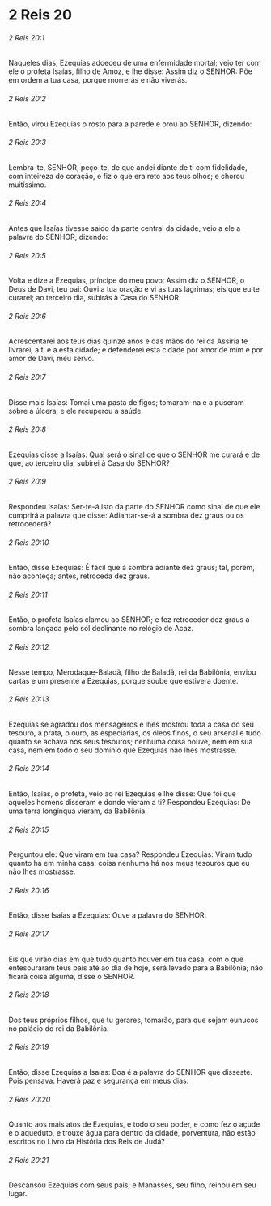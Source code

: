 # 2 Reis 20

###### 2 Reis 20:1

Naqueles dias, Ezequias adoeceu de uma enfermidade mortal; veio ter com ele o profeta Isaías, filho de Amoz, e lhe disse: Assim diz o SENHOR: Põe em ordem a tua casa, porque morrerás e não viverás.

###### 2 Reis 20:2

Então, virou Ezequias o rosto para a parede e orou ao SENHOR, dizendo:

###### 2 Reis 20:3

Lembra-te, SENHOR, peço-te, de que andei diante de ti com fidelidade, com inteireza de coração, e fiz o que era reto aos teus olhos; e chorou muitíssimo.

###### 2 Reis 20:4

Antes que Isaías tivesse saído da parte central da cidade, veio a ele a palavra do SENHOR, dizendo:

###### 2 Reis 20:5

Volta e dize a Ezequias, príncipe do meu povo: Assim diz o SENHOR, o Deus de Davi, teu pai: Ouvi a tua oração e vi as tuas lágrimas; eis que eu te curarei; ao terceiro dia, subirás à Casa do SENHOR.

###### 2 Reis 20:6

Acrescentarei aos teus dias quinze anos e das mãos do rei da Assíria te livrarei, a ti e a esta cidade; e defenderei esta cidade por amor de mim e por amor de Davi, meu servo.

###### 2 Reis 20:7

Disse mais Isaías: Tomai uma pasta de figos; tomaram-na e a puseram sobre a úlcera; e ele recuperou a saúde.

###### 2 Reis 20:8

Ezequias disse a Isaías: Qual será o sinal de que o SENHOR me curará e de que, ao terceiro dia, subirei à Casa do SENHOR?

###### 2 Reis 20:9

Respondeu Isaías: Ser-te-á isto da parte do SENHOR como sinal de que ele cumprirá a palavra que disse: Adiantar-se-á a sombra dez graus ou os retrocederá?

###### 2 Reis 20:10

Então, disse Ezequias: É fácil que a sombra adiante dez graus; tal, porém, não aconteça; antes, retroceda dez graus.

###### 2 Reis 20:11

Então, o profeta Isaías clamou ao SENHOR; e fez retroceder dez graus a sombra lançada pelo sol declinante no relógio de Acaz.

###### 2 Reis 20:12

Nesse tempo, Merodaque-Baladã, filho de Baladã, rei da Babilônia, enviou cartas e um presente a Ezequias, porque soube que estivera doente.

###### 2 Reis 20:13

Ezequias se agradou dos mensageiros e lhes mostrou toda a casa do seu tesouro, a prata, o ouro, as especiarias, os óleos finos, o seu arsenal e tudo quanto se achava nos seus tesouros; nenhuma coisa houve, nem em sua casa, nem em todo o seu domínio que Ezequias não lhes mostrasse.

###### 2 Reis 20:14

Então, Isaías, o profeta, veio ao rei Ezequias e lhe disse: Que foi que aqueles homens disseram e donde vieram a ti? Respondeu Ezequias: De uma terra longínqua vieram, da Babilônia.

###### 2 Reis 20:15

Perguntou ele: Que viram em tua casa? Respondeu Ezequias: Viram tudo quanto há em minha casa; coisa nenhuma há nos meus tesouros que eu não lhes mostrasse.

###### 2 Reis 20:16

Então, disse Isaías a Ezequias: Ouve a palavra do SENHOR:

###### 2 Reis 20:17

Eis que virão dias em que tudo quanto houver em tua casa, com o que entesouraram teus pais até ao dia de hoje, será levado para a Babilônia; não ficará coisa alguma, disse o SENHOR.

###### 2 Reis 20:18

Dos teus próprios filhos, que tu gerares, tomarão, para que sejam eunucos no palácio do rei da Babilônia.

###### 2 Reis 20:19

Então, disse Ezequias a Isaías: Boa é a palavra do SENHOR que disseste. Pois pensava: Haverá paz e segurança em meus dias.

###### 2 Reis 20:20

Quanto aos mais atos de Ezequias, e todo o seu poder, e como fez o açude e o aqueduto, e trouxe água para dentro da cidade, porventura, não estão escritos no Livro da História dos Reis de Judá?

###### 2 Reis 20:21

Descansou Ezequias com seus pais; e Manassés, seu filho, reinou em seu lugar.

